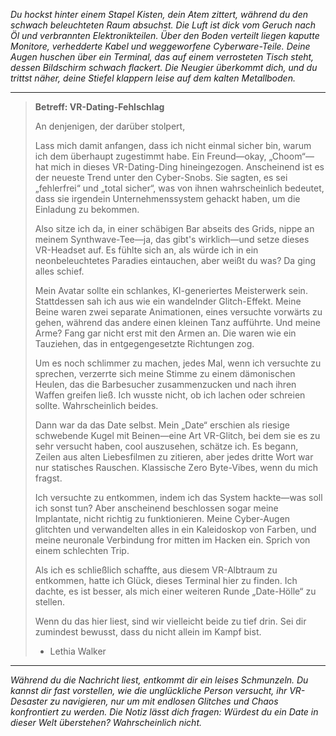 _Du hockst hinter einem Stapel Kisten, dein Atem zittert, während du den schwach beleuchteten Raum absuchst. Die Luft ist dick vom Geruch nach Öl und verbrannten Elektronikteilen. Über den Boden verteilt liegen kaputte Monitore, verhedderte Kabel und weggeworfene Cyberware-Teile. Deine Augen huschen über ein Terminal, das auf einem verrosteten Tisch steht, dessen Bildschirm schwach flackert. Die Neugier überkommt dich, und du trittst näher, deine Stiefel klappern leise auf dem kalten Metallboden._

---

> **Betreff: VR-Dating-Fehlschlag**
>
> An denjenigen, der darüber stolpert,
>
> Lass mich damit anfangen, dass ich nicht einmal sicher bin, warum ich dem überhaupt zugestimmt habe. Ein Freund—okay, „Choom“—hat mich in dieses VR-Dating-Ding hineingezogen. Anscheinend ist es der neueste Trend unter den Cyber-Snobs. Sie sagten, es sei „fehlerfrei“ und „total sicher“, was von ihnen wahrscheinlich bedeutet, dass sie irgendein Unternehmenssystem gehackt haben, um die Einladung zu bekommen.
>
> Also sitze ich da, in einer schäbigen Bar abseits des Grids, nippe an meinem Synthwave-Tee—ja, das gibt's wirklich—und setze dieses VR-Headset auf. Es fühlte sich an, als würde ich in ein neonbeleuchtetes Paradies eintauchen, aber weißt du was? Da ging alles schief.
>
> Mein Avatar sollte ein schlankes, KI-generiertes Meisterwerk sein. Stattdessen sah ich aus wie ein wandelnder Glitch-Effekt. Meine Beine waren zwei separate Animationen, eines versuchte vorwärts zu gehen, während das andere einen kleinen Tanz aufführte. Und meine Arme? Fang gar nicht erst mit den Armen an. Die waren wie ein Tauziehen, das in entgegengesetzte Richtungen zog.
>
> Um es noch schlimmer zu machen, jedes Mal, wenn ich versuchte zu sprechen, verzerrte sich meine Stimme zu einem dämonischen Heulen, das die Barbesucher zusammenzucken und nach ihren Waffen greifen ließ. Ich wusste nicht, ob ich lachen oder schreien sollte. Wahrscheinlich beides.
>
> Dann war da das Date selbst. Mein „Date“ erschien als riesige schwebende Kugel mit Beinen—eine Art VR-Glitch, bei dem sie es zu sehr versucht haben, cool auszusehen, schätze ich. Es begann, Zeilen aus alten Liebesfilmen zu zitieren, aber jedes dritte Wort war nur statisches Rauschen. Klassische Zero Byte-Vibes, wenn du mich fragst.
>
> Ich versuchte zu entkommen, indem ich das System hackte—was soll ich sonst tun? Aber anscheinend beschlossen sogar meine Implantate, nicht richtig zu funktionieren. Meine Cyber-Augen glitchten und verwandelten alles in ein Kaleidoskop von Farben, und meine neuronale Verbindung fror mitten im Hacken ein. Sprich von einem schlechten Trip.
>
> Als ich es schließlich schaffte, aus diesem VR-Albtraum zu entkommen, hatte ich Glück, dieses Terminal hier zu finden. Ich dachte, es ist besser, als mich einer weiteren Runde „Date-Hölle“ zu stellen.
>
> Wenn du das hier liest, sind wir vielleicht beide zu tief drin. Sei dir zumindest bewusst, dass du nicht allein im Kampf bist.
>
> - Lethia Walker

---

_Während du die Nachricht liest, entkommt dir ein leises Schmunzeln. Du kannst dir fast vorstellen, wie die unglückliche Person versucht, ihr VR-Desaster zu navigieren, nur um mit endlosen Glitches und Chaos konfrontiert zu werden. Die Notiz lässt dich fragen: Würdest du ein Date in dieser Welt überstehen? Wahrscheinlich nicht._
